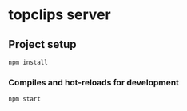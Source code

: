 # topclips server

## Project setup
```
npm install
```

### Compiles and hot-reloads for development
```
npm start
```